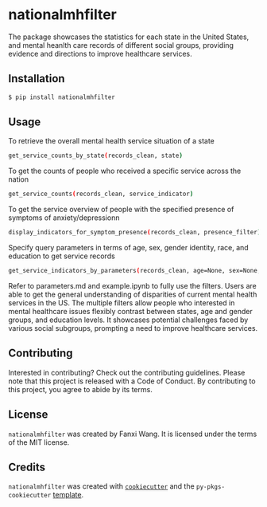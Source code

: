 # nationalmhfilter

The package showcases the statistics for each state in the United States, and mental heanlth care records of different social groups, providing evidence and directions to improve healthcare services.

## Installation

```bash
$ pip install nationalmhfilter
```

## Usage

To retrieve the overall mental health service situation of a state
```bash
get_service_counts_by_state(records_clean, state)
```

To get the counts of people who received a specific service across the nation
```bash
get_service_counts(records_clean, service_indicator)
```

To get the service overview of people with the specified presence of symptoms of anxiety/depressionn 
```bash
display_indicators_for_symptom_presence(records_clean, presence_filter)
```

Specify query parameters in terms of age, sex, gender identity, race, and education to get service records
```bash
get_service_indicators_by_parameters(records_clean, age=None, sex=None, race=None, education=None, gender_identity=None)
```
Refer to parameters.md and example.ipynb to fully use the filters. Users are able to get the general understanding of disparities of current mental health services in the US. The multiple filters allow people who interested in mental healthcare issues flexibly contrast between states, age and gender groups, and education levels. It showcases potential challenges faced by various social subgroups, prompting a need to improve healthcare services.

## Contributing

Interested in contributing? Check out the contributing guidelines. Please note that this project is released with a Code of Conduct. By contributing to this project, you agree to abide by its terms.

## License

`nationalmhfilter` was created by Fanxi Wang. It is licensed under the terms of the MIT license.

## Credits

`nationalmhfilter` was created with [`cookiecutter`](https://cookiecutter.readthedocs.io/en/latest/) and the `py-pkgs-cookiecutter` [template](https://github.com/py-pkgs/py-pkgs-cookiecutter).
